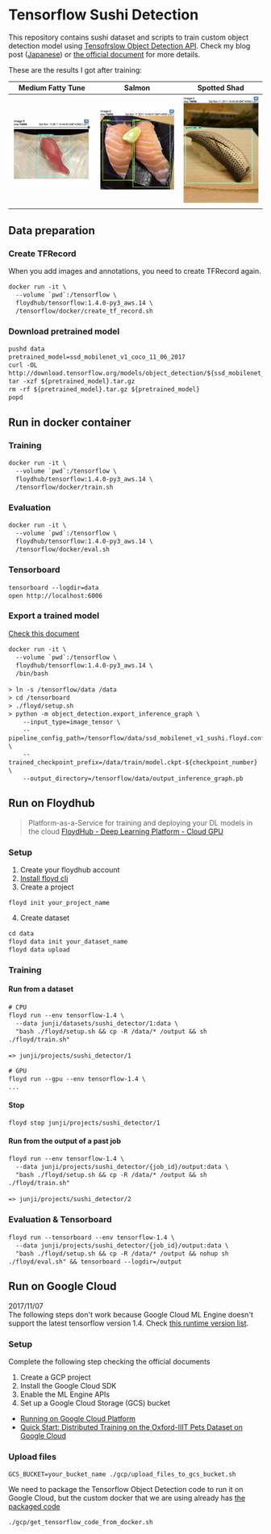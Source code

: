 # Tensorflow Sushi Detection
This repository contains sushi dataset and scripts to train custom object detection model using [Tensofrslow Object Detection API](https://github.com/tensorflow/models/tree/master/research/object_detection). Check my blog post ([Japanese](https://qiita.com/watanabe0621/items/0b1cfa2d89c8321767e2)) or [the official document](https://github.com/tensorflow/models/blob/master/research/object_detection/g3doc/using_your_own_dataset.md) for more details.

These are the results I got after training:

|Medium Fatty Tune|Salmon|Spotted Shad|
|---|---|---|
|![](docs/test_medium_fatty_tuna.png)|![](docs/test_salmon.png)|![](docs/test_spotted_shad.png)|


## Data preparation
### Create TFRecord
When you add images and annotations, you need to create TFRecord again.

```
docker run -it \
  --volume `pwd`:/tensorflow \
  floydhub/tensorflow:1.4.0-py3_aws.14 \
  /tensorflow/docker/create_tf_record.sh
```

### Download pretrained model
```
pushd data
pretrained_model=ssd_mobilenet_v1_coco_11_06_2017
curl -OL http://download.tensorflow.org/models/object_detection/${ssd_mobilenet_v1_coco_11_06_2017}.tar.gz
tar -xzf ${pretrained_model}.tar.gz
rm -rf ${pretrained_model}.tar.gz ${pretrained_model}
popd
```

## Run in docker container
### Training
```
docker run -it \
  --volume `pwd`:/tensorflow \
  floydhub/tensorflow:1.4.0-py3_aws.14 \
  /tensorflow/docker/train.sh
```

### Evaluation
```
docker run -it \
  --volume `pwd`:/tensorflow \
  floydhub/tensorflow:1.4.0-py3_aws.14 \
  /tensorflow/docker/eval.sh
```

### Tensorboard
```
tensorboard --logdir=data
open http://localhost:6006
```

### Export a trained model

[Check this document](https://github.com/tensorflow/models/blob/master/research/object_detection/g3doc/exporting_models.md)

```
docker run -it \
  --volume `pwd`:/tensorflow \
  floydhub/tensorflow:1.4.0-py3_aws.14 \
  /bin/bash

> ln -s /tensorflow/data /data
> cd /tensorboard
> ./floyd/setup.sh
> python -m object_detection.export_inference_graph \
    --input_type=image_tensor \
    --pipeline_config_path=/tensorflow/data/ssd_mobilenet_v1_sushi.floyd.config \
    --trained_checkpoint_prefix=/data/train/model.ckpt-${checkpoint_number} \
    --output_directory=/tensorflow/data/output_inference_graph.pb
```

## Run on Floydhub
> Platform-as-a-Service for training and deploying your DL models in the cloud
> [FloydHub - Deep Learning Platform - Cloud GPU](https://www.floydhub.com/)

### Setup
1. Create your floydhub account
2. [Install floyd cli](https://docs.floydhub.com/guides/basics/install/)
3. Create a project

  ```
  floyd init your_project_name
  ```

4. Create dataset 

  ```
  cd data
  floyd data init your_dataset_name
  floyd data upload
  ```

### Training
#### Run from a dataset

```
# CPU
floyd run --env tensorflow-1.4 \
  --data junji/datasets/sushi_detector/1:data \
  "bash ./floyd/setup.sh && cp -R /data/* /output && sh ./floyd/train.sh"

=> junji/projects/sushi_detector/1
```

```
# GPU
floyd run --gpu --env tensorflow-1.4 \
...
```


#### Stop 

```
floyd stop junji/projects/sushi_detector/1
```

#### Run from the output of a past job

```
floyd run --env tensorflow-1.4 \
  --data junji/projects/sushi_detector/{job_id}/output:data \
  "bash ./floyd/setup.sh && cp -R /data/* /output && sh ./floyd/train.sh"

=> junji/projects/sushi_detector/2
```

### Evaluation & Tensorboard

```
floyd run --tensorboard --env tensorflow-1.4 \
  --data junji/projects/sushi_detector/{job_id}/output:data \
  "bash ./floyd/setup.sh && cp -R /data/* /output && nohup sh ./floyd/eval.sh" && tensorboard --logdir=/output

```


## Run on Google Cloud
2017/11/07  
The following steps don't work because Google Cloud ML Engine doesn't support the latest tensorflow version 1.4. Check [this runtime version list](https://cloud.google.com/ml-engine/docs/runtime-version-list).

### Setup
Complete the following step checking the official documents
>
1. Create a GCP project
2. Install the Google Cloud SDK
3. Enable the ML Engine APIs
4. Set up a Google Cloud Storage (GCS) bucket

- [Running on Google Cloud Platform](https://github.com/tensorflow/models/blob/master/research/object_detection/g3doc/running_on_cloud.md)
- [Quick Start: Distributed Training on the Oxford-IIIT Pets Dataset on Google Cloud](https://github.com/tensorflow/models/blob/master/research/object_detection/g3doc/running_pets.md)

### Upload files
```
GCS_BUCKET=your_bucket_name ./gcp/upload_files_to_gcs_bucket.sh
```

We need to package the Tensorflow Object Detection code to run it on Google Cloud, but the custom docker that we are using already has [the packaged code](https://github.com/Jwata/models/blob/master/Dockerfile.object_detectoin)

```
./gcp/get_tensorflow_code_from_docker.sh
```

